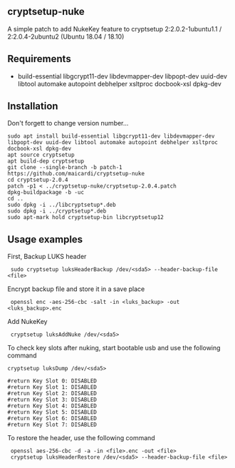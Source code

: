  ## cryptsetup-nuke

A simple patch to add NukeKey feature to cryptsetup 2:2.0.2-1ubuntu1.1 / 2:2.0.4-2ubuntu2 (Ubuntu 18.04 / 18.10)


## Requirements

* build-essential libgcrypt11-dev libdevmapper-dev libpopt-dev uuid-dev libtool automake autopoint debhelper xsltproc docbook-xsl dpkg-dev

## Installation

Don't forgett to change version number...

	sudo apt install build-essential libgcrypt11-dev libdevmapper-dev libpopt-dev uuid-dev libtool automake autopoint debhelper xsltproc docbook-xsl dpkg-dev
	apt source cryptsetup
	apt build-dep cryptsetup
	git clone --single-branch -b patch-1 https://github.com/maicardi/cryptsetup-nuke
	cd cryptsetup-2.0.4
	patch -p1 < ../cryptsetup-nuke/cryptsetup-2.0.4.patch
	dpkg-buildpackage -b -uc
	cd ..
	sudo dpkg -i ../libcryptsetup*.deb
	sudo dpkg -i ../cryptsetup*.deb
	sudo apt-mark hold cryptsetup-bin libcryptsetup12

## Usage examples

First, Backup LUKS header

	 sudo cryptsetup luksHeaderBackup /dev/<sda5> --header-backup-file <file>

Encrypt backup file and store it in a save place

	 openssl enc -aes-256-cbc -salt -in <luks_backup> -out <luks_backup>.enc

Add NukeKey

	 cryptsetup luksAddNuke /dev/<sda5>

To check key slots after nuking, start bootable usb and use the following command

	cryptsetup luksDump /dev/<sda5>

	#return Key Slot 0: DISABLED
	#return Key Slot 1: DISABLED
	#retrun Key Slot 2: DISABLED
	#return Key Slot 3: DISABLED
	#return Key Slot 4: DISABLED
	#return Key Slot 5: DISABLED
	#return Key Slot 6: DISABLED
	#return Key Slot 7: DISABLED

To restore the header, use the following command

	 openssl aes-256-cbc -d -a -in <file>.enc -out <file>
	 cryptsetup luksHeaderRestore /dev/<sda5> --header-backup-file <file>

